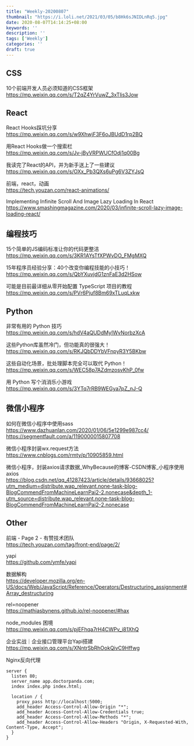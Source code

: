 ```yaml
---
title: "Weekly-20200807"
thumbnail: "https://i.loli.net/2021/03/05/b8Hk6sJNIDLnRq5.jpg"
date: 2020-08-07T14:14:25+08:00
keywords: ''
description: ''
tags: ['Weekly']
categories: ''
draft: true
---
```



## CSS

10个前端开发人员必须知道的CSS框架  
https://mp.weixin.qq.com/s/T2qZ4YrVuwZ_3xTlis3Jow

## React

React Hooks踩坑分享  
https://mp.weixin.qq.com/s/w9XhwjF3F6oJBUdD1rp2BQ

用React Hooks做一个搜索栏  
https://mp.weixin.qq.com/s/Jv-jByVRPWUCfOdj1q00Bg

我读完了React的API，并为新手送上了一些建议  
https://mp.weixin.qq.com/s/OXx_Pb3QXs6uPg6V3ZYJsQ

前端，react，动画  
https://tech.youzan.com/react-animations/

Implementing Infinite Scroll And Image Lazy Loading In React  
https://www.smashingmagazine.com/2020/03/infinite-scroll-lazy-image-loading-react/

## 编程技巧

15个简单的JS编码标准让你的代码更整洁  
https://mp.weixin.qq.com/s/3KR1AYsTfXPWvDO_FMgMXQ

15年程序员经验分享：40个改变你编程技能的小技巧！  
https://mp.weixin.qq.com/s/QbYXuvjdG1znFaE3d2HSow

可能是目前最详细从零开始配置 TypeScript 项目的教程  
https://mp.weixin.qq.com/s/PVr6Pjuf8Bm69xTLuqLxkw

## Python

非常有用的 Python 技巧  
https://mp.weixin.qq.com/s/hdV4aQUDdMyIWvNorbzXcA

这些Python库虽然冷门，但功能真的很强大！  
https://mp.weixin.qq.com/s/RKJQbDDYbVFnpyR3Y5BKbw

这些自动化场景，批处理脚本完全可以取代 Python！  
https://mp.weixin.qq.com/s/WEC58p7AZdmzosvKhP_0fw

用 Python 写个消消乐小游戏  
https://mp.weixin.qq.com/s/3YTq7rRB9WEGya7pZ_nJ-Q

## 微信小程序

如何在微信小程序中使用sass  
https://www.dazhuanlan.com/2020/01/06/5e1299e987cc4/
https://segmentfault.com/a/1190000015807708

微信小程序封装wx.request方法  
https://www.cnblogs.com/rmty/p/10905859.html

微信小程序，封装axios请求数据_WhyBecause的博客-CSDN博客_小程序使用axios  
https://blog.csdn.net/qq_41287423/article/details/93668025?utm_medium=distribute.wap_relevant.none-task-blog-BlogCommendFromMachineLearnPai2-2.nonecase&depth_1-utm_source=distribute.wap_relevant.none-task-blog-BlogCommendFromMachineLearnPai2-2.nonecase

## Other

前端 - Page 2 - 有赞技术团队  
https://tech.youzan.com/tag/front-end/page/2/

yapi  
https://github.com/ymfe/yapi

数据解构  
https://developer.mozilla.org/en-US/docs/Web/JavaScript/Reference/Operators/Destructuring_assignment#Array_destructuring

rel=noopener  
https://mathiasbynens.github.io/rel-noopener/#hax

node_modules 困境  
https://mp.weixin.qq.com/s/pjEFhqa7rH4CWPv_i81XhQ

企业实战｜企业接口管理平台Yapi搭建  
https://mp.weixin.qq.com/s/XNntrSbRhOokQivC9Hffwg

Nginx反向代理

```
server {
  listen 80;
  server_name app.doctorpanda.com;
  index index.php index.html;

  location / {
    proxy_pass http://localhost:5000;
    add_header Access-Control-Allow-Origin "*";
    add_header Access-Control-Allow-Credentials true;
    add_header Access-Control-Allow-Methods "*";
    add_header Access-Control-Allow-Headers "Origin, X-Requested-With, Content-Type, Accept";
  }
}
```



